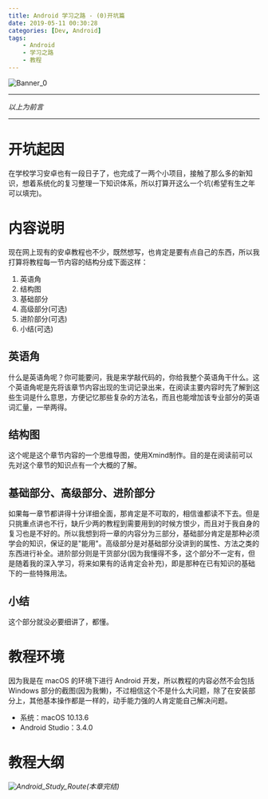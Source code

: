```yaml
---
title: Android 学习之路 - (0)开坑篇
date: 2019-05-11 00:30:28
categories: [Dev, Android]
tags:
	- Android
	- 学习之路
	- 教程
---
```

![Banner_0](/Android-学习之路-0-开坑篇/Banner_0.png)
<!-- more -->
---

*以上为前言*

---

# 开坑起因

在学校学习安卓也有一段日子了，也完成了一两个小项目，接触了那么多的新知识，想着系统化的复习整理一下知识体系，所以打算开这么一个坑(希望有生之年可以填完)。

# 内容说明

现在网上现有的安卓教程也不少，既然想写，也肯定是要有点自己的东西，所以我打算将教程每一节内容的结构分成下面这样：

1. 英语角
2. 结构图
3. 基础部分
4. 高级部分(可选)
5. 进阶部分(可选)
6. 小结(可选)

## 英语角

什么是英语角呢？你可能要问，我是来学敲代码的，你给我整个英语角干什么。这个英语角呢是先将该章节内容出现的生词记录出来，在阅读主要内容时先了解到这些生词是什么意思，方便记忆那些复杂的方法名，而且也能增加该专业部分的英语词汇量，一举两得。

## 结构图

这个呢是这个章节内容的一个思维导图，使用Xmind制作。目的是在阅读前可以先对这个章节的知识点有一个大概的了解。

## 基础部分、高级部分、进阶部分

如果每一章节都讲得十分详细全面，那肯定是不可取的，相信谁都读不下去。但是只挑重点讲也不行，缺斤少两的教程到需要用到的时候方恨少，而且对于我自身的复习也是不好的。所以我想到将一章的内容分为三部分，基础部分肯定是那种必须学会的知识，保证的是"能用"。高级部分是对基础部分没讲到的属性、方法之类的东西进行补全。进阶部分则是干货部分(因为我懂得不多，这个部分不一定有，但是随着我的深入学习，将来如果有的话肯定会补充)，即是那种在已有知识的基础下的一些特殊用法。

## 小结

这个部分就没必要细讲了，都懂。

# 教程环境

因为我是在 macOS 的环境下进行 Android 开发，所以教程的内容必然不会包括 Windows 部分的截图(因为我懒)，不过相信这个不是什么大问题，除了在安装部分上，其他基本操作都是一样的，动手能力强的人肯定能自己解决问题。

- 系统：macOS 10.13.6
- Android Studio：3.4.0

# 教程大纲

*![Android_Study_Route](/Android-学习之路-0-开坑篇/Android_Study_Route.png)(本章完结)*

